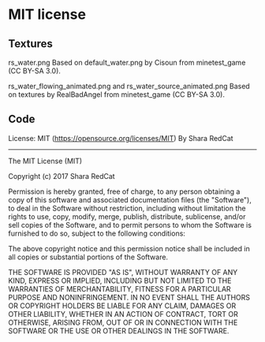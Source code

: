 # MIT license

## Textures
rs_water.png
Based on default_water.png by Cisoun from minetest_game (CC BY-SA 3.0).

rs_water_flowing_animated.png and rs_water_source_animated.png
Based on textures by RealBadAngel from minetest_game (CC BY-SA 3.0).


## Code
License: MIT (https://opensource.org/licenses/MIT)
By Shara RedCat




---

The MIT License (MIT)

Copyright (c) 2017 Shara RedCat

Permission is hereby granted, free of charge, to any person obtaining a copy
of this software and associated documentation files (the "Software"), to deal
in the Software without restriction, including without limitation the rights
to use, copy, modify, merge, publish, distribute, sublicense, and/or sell
copies of the Software, and to permit persons to whom the Software is
furnished to do so, subject to the following conditions:

The above copyright notice and this permission notice shall be included in
all copies or substantial portions of the Software.

THE SOFTWARE IS PROVIDED "AS IS", WITHOUT WARRANTY OF ANY KIND, EXPRESS OR
IMPLIED, INCLUDING BUT NOT LIMITED TO THE WARRANTIES OF MERCHANTABILITY,
FITNESS FOR A PARTICULAR PURPOSE AND NONINFRINGEMENT. IN NO EVENT SHALL THE
AUTHORS OR COPYRIGHT HOLDERS BE LIABLE FOR ANY CLAIM, DAMAGES OR OTHER
LIABILITY, WHETHER IN AN ACTION OF CONTRACT, TORT OR OTHERWISE, ARISING FROM,
OUT OF OR IN CONNECTION WITH THE SOFTWARE OR THE USE OR OTHER DEALINGS IN
THE SOFTWARE.
